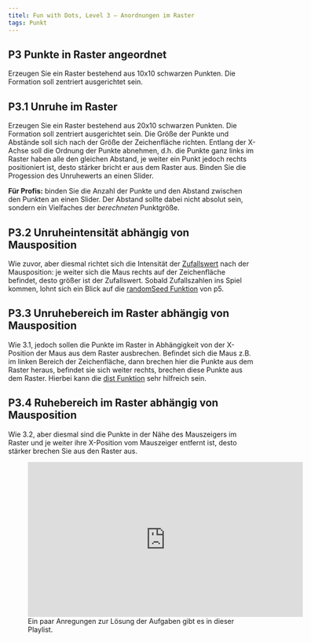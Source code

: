 ```yaml
---
titel: Fun with Dots, Level 3 – Anordnungen im Raster
tags: Punkt
---
```


## P3 Punkte in Raster angeordnet
Erzeugen Sie ein Raster bestehend aus 10x10 schwarzen Punkten. Die Formation soll zentriert ausgerichtet sein.

## P3.1 Unruhe im Raster
Erzeugen Sie ein Raster bestehend aus 20x10 schwarzen Punkten. Die Formation soll zentriert ausgerichtet sein. Die Größe der Punkte und Abstände soll sich nach der Größe der Zeichenfläche richten. Entlang der X-Achse soll die Ordnung der Punkte abnehmen, d.h. die Punkte ganz links im Raster haben alle den gleichen Abstand, je weiter ein Punkt jedoch rechts positioniert ist, desto stärker bricht er aus dem Raster aus. Binden Sie die Progession des Unruhewerts an einen Slider.

**Für Profis:** binden Sie die Anzahl der Punkte und den Abstand zwischen den Punkten an einen Slider. Der Abstand sollte dabei nicht absolut sein, sondern ein Vielfaches der *berechneten* Punktgröße. 

## P3.2 Unruheintensität abhängig von Mausposition
Wie zuvor, aber diesmal richtet sich die Intensität der [Zufallswert](https://p5js.org/reference/#/p5/random) nach der Mausposition: je weiter sich die Maus rechts auf der Zeichenfläche befindet, desto größer ist der Zufallswert. Sobald Zufallszahlen ins Spiel kommen, lohnt sich ein Blick auf die [randomSeed Funktion](https://p5js.org/reference/#/p5/randomSeed) von p5.

## P3.3 Unruhebereich im Raster abhängig von Mausposition
Wie 3.1, jedoch sollen die Punkte im Raster in Abhängigkeit von der X-Position der Maus aus dem Raster ausbrechen. Befindet sich die Maus z.B. im linken Bereich der Zeichenfläche, dann brechen hier die Punkte aus dem Raster heraus, befindet sie sich weiter rechts, brechen diese Punkte aus dem Raster. Hierbei kann die [dist Funktion](https://p5js.org/reference/#/p5/dist) sehr hilfreich sein.

## P3.4 Ruhebereich im Raster abhängig von Mausposition
Wie 3.2, aber diesmal sind die Punkte in der Nähe des Mauszeigers im Raster und je weiter ihre X-Position vom Mauszeiger entfernt ist, desto stärker brechen Sie aus den Raster aus.

<figure class="video-container">
<iframe width="560" height="315" src="https://www.youtube.com/embed/videoseries?list=PLfnobFnVauQDTnRx-OLJQaNEDQcIJ4QNi" title="YouTube video player" frameborder="0" allow="accelerometer; autoplay; clipboard-write; encrypted-media; gyroscope; picture-in-picture" allowfullscreen></iframe>
<figcaption>
Ein paar Anregungen zur Lösung der Aufgaben gibt es in dieser Playlist.
</figcaption>
</figure>